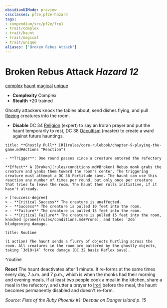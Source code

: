 ```yaml
---
obsidianUIMode: preview
cssclasses: pf2e,pf2e-hazard
tags:
- compendium/src/pf2e/frp1
- trait/complex
- trait/haunt
- trait/magical
- trait/unique
aliases: ["Broken Rebus Attack"]
---
```

# Broken Rebus Attack *Hazard 12*  
[complex](rules/traits/complex.md "Complex Hazard Trait")  [haunt](rules/traits/haunt.md "Haunt Hazard Trait")  [magical](rules/traits/magical.md "Magical Item Trait")  [unique](rules/traits/unique.md "Unique Rarity Trait")  

- **Complexity** Complex
- **Stealth** +20 trained  

Ghostly attackers knock the tables about, send dishes flying, and pull [fleeing](rules/conditions.md#Fleeing) creatures into the room.

- **Disable** DC 34 [Religion](compendium/skills.md#Religion) (expert) to say an Iroran prayer and put the haunt temporarily to rest, DC 38 [Occultism](compendium/skills.md#Occultism) (master) to create a ward against future hauntings.  

```ad-embed-ability
title: **Ghostly Pull** [R](rules/core-rulebook/chapter-9-playing-the-game.md#Actions "Reaction")

- **Trigger**: One round passes since a creature entered the refectory

**Effect** A [Broken](rules/conditions.md#Broken) Rebus monk grabs the creature and yanks them toward the room's center. The triggering creature must attempt a DC 36 Fortitude save. The haunt can use this reaction any number of times per round, but only once per creature that tries to leave the room. The haunt then rolls initiative, if it hasn't already.

> [!success-degree] 
> - **Critical Success** The creature is unaffected.
> - **Success** The creature is pulled 10 feet into the room.
> - **Failure** The creature is pulled 15 feet into the room.
> - **Critical Failure** The creature is pulled 15 feet into the room, knocked [prone](rules/conditions.md#Prone), and takes `2d6` bludgeoning damage.
```

```ad-pf2-summary
title: Routine

(1 action) The haunt sends a flurry of objects hurtling across the room. All creatures in the room are battered by the ghostly objects, taking `3d10+14` force damage (DC 32 basic Reflex save).
```
^routine

**Reset** The haunt deactivates after 1 minute. It re-forms at the same times every day, 7 a.m. and 7 p.m., which is when the monks had their morning and evening meals.
If at least two people cook a meal in the kitchen, share a meal in the refectory, and utter a prayer to [Irori](compendium/setting/deities/irori.md) before the meal, the haunt becomes permanently disabled and doesn't re-form.  

*Source: Fists of the Ruby Phoenix #1: Despair on Danger Island p. 15*